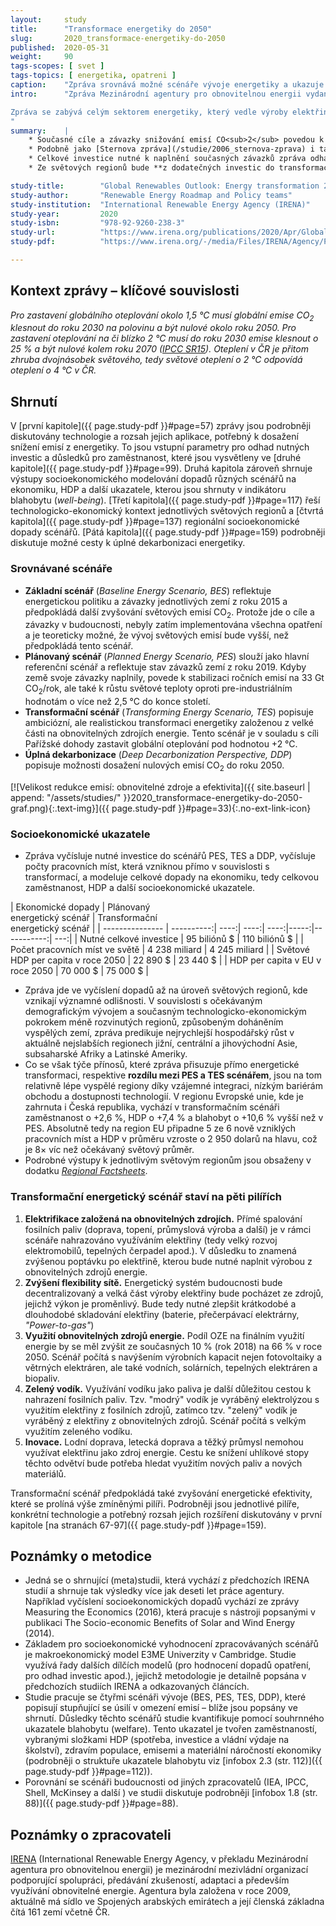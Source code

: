 ```yaml
---
layout:     study
title:      "Transformace energetiky do 2050"
slug:       2020_transformace-energetiky-do-2050
published:  2020-05-31
weight:     90
tags-scopes: [ svet ]
tags-topics: [ energetika, opatreni ]
caption:    "Zpráva srovnává možné scénáře vývoje energetiky a ukazuje náklady a dopady transformačního scénáře."
intro:      "Zpráva Mezinárodní agentury pro obnovitelnou energii vydaná v dubnu 2020 je shrnutím předchozích zpráv agentury a dílčích studií. Podrobně zkoumá možný scénář transformace energetiky do roku 2050, srovnává jej s jinými scénáři budoucího vývoje a vyčísluje očekávané náklady a dopady scénářů na HDP, zaměstnanost a další socioekonomické ukazatele na úrovni světových regionů.

Zpráva se zabývá celým sektorem energetiky, který vedle výroby elektřiny zahrnuje také dopravu, topení a další spalování fosilních paliv při průmyslové výrobě.
"
summary:    |
    * Současné cíle a závazky snižování emisí CO<sub>2</sub> povedou k zastavení růstu ročních emisí na hodnotě okolo 33 Gt/rok. Pro naplnění Pařížské dohody a zastavení nárůstu světové teploty okolo 2 °C je potřeba světové emise do roku 2050 snížit na 10 Gt/rok. Takového snížení emisí dosahuje transformační scénář, který je založený na elektrifikaci, obnovitelný zdrojích energie, zvyšování flexibility sítě a využití elektřiny k výrobě vodíku.
    * Podobně jako [Sternova zpráva](/studie/2006_sternova-zprava) i tato publikace říká, že **investice do energetické udržitelnosti se jednoznačně vrátí**, respektive, že náklady současného směřování budou vyšší než náklady transformačního scénáře. Agentura ve své zprávě vyčíslila čistý rozdíl mezi plánovaným a transformačním scénářem (PES vs. TES v roce 2050) v zaměstnanosti o +0,15 %, v HDP o +2,4 % a v indikátoru blahobytu dokonce o +13,5 %.
    * Celkové investice nutné k naplnění současných závazků zpráva odhaduje na 95 biliónů dolarů. Oproti tomu investice do transformačního scénáře zpráva odhaduje na 110 biliónů dolarů a celkové investice nutné k úplné dekarbonizaci energetiky do roku 2050 na 130 biliónů dolarů. Přínosy transformace jsou však vyšší než dodatečné investice.
    * Ze světových regionů bude **z dodatečných investic do transformace energetiky profitovat nejvíce Evropská unie**, následována Severní Amerikou. V regionu Evropské unie, vychází v transformačním scénáři zaměstnanost o +2,6 %, HDP o +7,4 % a blahobyt o +10,6 % vyšší než v plánovaném scénáři. Na region EU připadne 5 ze 6 nově vzniklých pracovních míst a více jak 50 % očekávaného nárůstu HDP.

study-title:        "Global Renewables Outlook: Energy transformation 2050"
study-author:       "Renewable Energy Roadmap and Policy teams"
study-institution:  "International Renewable Energy Agency (IRENA)"
study-year:         2020
study-isbn:         "978-92-9260-238-3"
study-url:          "https://www.irena.org/publications/2020/Apr/Global-Renewables-Outlook-2020"
study-pdf:          "https://www.irena.org/-/media/Files/IRENA/Agency/Publication/2020/Apr/IRENA_Global_Renewables_Outlook_2020.pdf"

---
```

## Kontext zprávy – klíčové souvislosti

_Pro zastavení globálního oteplování okolo 1,5 °C musí globální emise CO<sub>2</sub> klesnout do roku 2030 na polovinu a být nulové okolo roku 2050. Pro zastavení oteplování na či blízko 2 °C musí do roku 2030 emise klesnout o 25 % a být nulové kolem roku 2070 ([IPCC SR15](https://www.ipcc.ch/sr15/chapter/chapter-2/)). Oteplení v ČR je přitom zhruba dvojnásobek světového, tedy světové oteplení o 2 °C odpovídá oteplení o 4 °C v ČR._

## Shrnutí

V [první kapitole]({{ page.study-pdf }}#page=57) zprávy jsou podrobněji diskutovány technologie a rozsah jejich aplikace, potřebný k dosažení snížení emisí z energetiky. To jsou vstupní parametry pro odhad nutných investic a důsledků pro zaměstnanost, které jsou vysvětleny ve [druhé kapitole]({{ page.study-pdf }}#page=99). Druhá kapitola zároveň shrnuje výstupy socioekonomického modelování dopadů různých scénářů na ekonomiku, HDP a další ukazatele, kterou jsou shrnuty v indikátoru blahobytu (_well-being_). [Třetí kapitola]({{ page.study-pdf }}#page=117) řeší technologicko-ekonomický kontext jednotlivých světových regionů a [čtvrtá kapitola]({{ page.study-pdf }}#page=137) regionální socioekonomické dopady scénářů. [Pátá kapitola]({{ page.study-pdf }}#page=159) podrobněji diskutuje možné cesty k úplné dekarbonizaci energetiky.

### Srovnávané scénáře

* **Základní scénář** (_Baseline Energy Scenario, BES_) reflektuje energetickou politiku a závazky jednotlivých zemí z roku 2015 a předpokládá další zvyšování světových emisí CO<sub>2</sub>. Protože jde o cíle a závazky v budoucnosti, nebyly zatím implementována všechna opatření a je teoreticky možné, že vývoj světových emisí bude vyšší, než předpokládá tento scénář.
* **Plánovaný scénář** (_Planned Energy Scenario, PES_) slouží jako hlavní referenční scénář a reflektuje stav závazků zemí z roku 2019. Kdyby země svoje závazky naplnily, povede k stabilizaci ročních emisí na 33 Gt CO<sub>2</sub>/rok, ale také k růstu světové teploty oproti pre-industriálním hodnotám o více než 2,5 °C do konce století.
* **Transformační scénář** (_Transforming Energy Scenario, TES_) popisuje ambiciózní, ale realistickou transformaci energetiky založenou z velké části na obnovitelných zdrojích energie. Tento scénář je v souladu s cíli Pařížské dohody zastavit globální oteplování pod hodnotou +2 °C.
* **Úplná dekarbonizace** (_Deep Decarbonization Perspective, DDP_) popisuje možnosti dosažení nulových emisí CO<sub>2</sub> do roku 2050.

[![Velikost redukce emisí: obnovitelné zdroje a efektivita]({{ site.baseurl | append: "/assets/studies/" }}2020_transformace-energetiky-do-2050-graf.png){:.text-img}]({{ page.study-pdf }}#page=33){:.no-ext-link-icon}

### Socioekonomické ukazatele

* Zpráva vyčísluje nutné investice do scénářů PES, TES a DDP, vyčísluje počty pracovních míst, která vzniknou přímo v souvislosti s transformací, a modeluje celkové dopady na ekonomiku, tedy celkovou zaměstnanost, HDP a další socioekonomické ukazatele.

<div class="table table-striped table-hover" markdown="1">

| Ekonomické dopady         | Plánovaný<br/>energetický scénář | Transformační<br/>energetický scénář |
| --------------- | ----------:| ----:| ----:| ----:|-----:|-----------:| ---:|
| Nutné celkové     investice         |   95 biliónů $ | 110 biliónů $ |
| Počet pracovních  míst ve světě     |   4 238 miliard  | 4 245 miliard  |
| Světové HDP per capita v roce 2050 |   22 890 $ |  23 440 $  |
| HDP per capita v EU v roce 2050    |   70 000 $ |  75 000 $  |

</div>

* Zpráva jde ve vyčíslení dopadů až na úroveň světových regionů, kde vznikají významné odlišnosti. V souvislosti s očekávaným demografickým vývojem a současným technologicko-ekonomickým pokrokem méně rozvinutých regionů, způsobeným doháněním vyspělých zemí, zpráva predikuje nejrychlejší hospodářský růst v aktuálně nejslabších regionech jižní, centrální a jihovýchodní Asie, subsaharské Afriky a Latinské Ameriky.
* Co se však týče přínosů, které zpráva přisuzuje přímo energetické transformaci, respektive **rozdílu mezi PES a TES scénářem**, jsou na tom relativně lépe vyspělé regiony díky vzájemné integraci, nízkým bariérám obchodu a dostupnosti technologií. V regionu Evropské unie, kde je zahrnuta i Česká republika, vychází v transformačním scénáři zaměstnanost o +2,6 %, HDP o +7,4 % a blahobyt o +10,6 % vyšší než v PES. Absolutně tedy na region EU připadne 5 ze 6 nově vzniklých pracovních míst a HDP v průměru vzroste o 2 950 dolarů na hlavu, což je 8× víc než očekávaný světový průměr.
* Podrobné výstupy k jednotlivým světovým regionům jsou obsaženy v dodatku [_Regional Factsheets_](https://www.irena.org/-/media/Files/IRENA/Agency/Publication/2020/Apr/IRENA_GRO_Regional_Factsheets.pdf).

### Transformační energetický scénář staví na pěti pilířích

1. **Elektrifikace založená na obnovitelných zdrojích.** Přímé spalování fosilních paliv (doprava, topení, průmyslová výroba a další) je v rámci scénáře nahrazováno využíváním elektřiny (tedy velký rozvoj elektromobilů, tepelných čerpadel apod.). V důsledku to znamená zvýšenou poptávku po elektřině, kterou bude nutné naplnit výrobou z obnovitelných zdrojů energie.
2. **Zvýšení flexibility sítě.** Energetický systém budoucnosti bude decentralizovaný a velká část výroby elektřiny bude pocházet ze zdrojů, jejichž výkon je proměnlivý. Bude tedy nutné zlepšit krátkodobé a dlouhodobé skladování elektřiny (baterie, přečerpávací elektrárny, _"Power-to-gas"_)
3. **Využití obnovitelných zdrojů energie.** Podíl OZE na finálním využití energie by se měl zvýšit ze současných 10 % (rok 2018) na 66 % v roce 2050. Scénář počítá s navýšením výrobních kapacit nejen fotovoltaiky a větrných elektráren, ale také vodních, solárních, tepelných elektráren a biopaliv.
4. **Zelený vodík.** Využívání vodíku jako paliva je další důležitou cestou k nahrazení fosilních paliv. Tzv. "modrý" vodík je vyráběný elektrolýzou s využitím elektřiny z fosilních zdrojů, zatímco tzv. "zelený" vodík je vyráběný z elektřiny z obnovitelných zdrojů. Scénář počítá s velkým využitím zeleného vodíku.
5. **Inovace.** Lodní doprava, letecká doprava a těžký průmysl nemohou využívat elektřinu jako zdroj energie. Cestu ke snížení uhlíkové stopy těchto odvětví bude potřeba hledat využitím nových paliv a nových materiálů.

Transformační scénář předpokládá také zvyšování energetické efektivity, které se prolíná výše zmíněnými pilíři. Podrobněji jsou jednotlivé pilíře, konkrétní technologie a potřebný rozsah jejich rozšíření diskutovány v první kapitole [na stranách 67-97]({{ page.study-pdf }}#page=159).

## Poznámky o metodice

* Jedná se o shrnující (meta)studii, která vychází z předchozích IRENA studií a shrnuje tak výsledky více jak deseti let práce agentury. Například vyčíslení socioekonomických dopadů vychází ze zprávy Measuring the Economics (2016), která pracuje s nástroji popsanými v publikaci The Socio-economic Benefits of Solar and Wind Energy (2014).
* Základem pro socioekonomické vyhodnocení zpracovávaných scénářů je makroekonomický model E3ME Univerzity v Cambridge. Studie využívá řady dalších dílčích modelů (pro hodnocení dopadů opatření, pro odhad investic apod.), jejichž metodologie je detailně popsána v předchozích studiích IRENA a odkazovaných článcích.
* Studie pracuje se čtyřmi scénáři vývoje (BES, PES, TES, DDP), které popisují stupňující se úsilí v omezení emisí – blíže jsou popsány ve shrnutí. Důsledky těchto scénářů studie kvantifikuje pomocí souhrnného ukazatele blahobytu (welfare). Tento ukazatel je tvořen zaměstnaností, vybranými složkami HDP (spotřeba, investice a vládní výdaje na školství), zdravím populace, emisemi a materiální náročností ekonomiky (podrobněji o struktuře ukazatele blahobytu viz [infobox 2.3 (str. 112)]({{ page.study-pdf }}#page=112)).
* Porovnání se scénáři budoucnosti od jiných zpracovatelů (IEA, IPCC, Shell, McKinsey a další ) ve studii diskutuje podrobněji [infobox 1.8 (str. 88)]({{ page.study-pdf }}#page=88).

## Poznámky o zpracovateli

[IRENA](https://www.irena.org/) (International Renewable Energy Agency, v překladu Mezinárodní agentura pro obnovitelnou energii) je mezinárodní mezivládní organizací podporující spolupráci, předávání zkušeností, adaptaci a především využívání obnovitelné energie. Agentura byla založena v roce 2009, aktuálně má sídlo ve Spojených arabských emirátech a její členská základna čítá 161 zemí včetně ČR.
